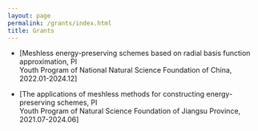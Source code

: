 ```yaml
---
layout: page
permalink: /grants/index.html
title: Grants
---
```


- [Meshless energy-preserving schemes based on radial basis function approximation, PI<br> Youth Program of National Natural Science Foundation of China, 2022.01-2024.12]

- [The applications of meshless methods for constructing energy-preserving schemes, PI<br> Youth Program of Natural Science Foundation of Jiangsu Province, 2021.07-2024.06]
<br>

